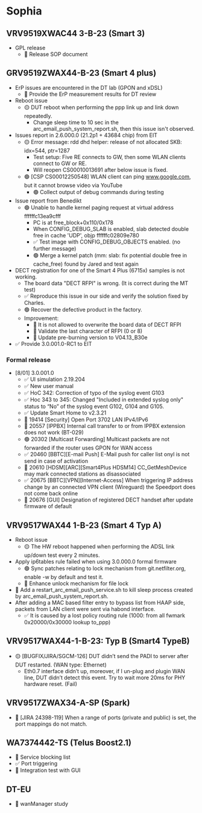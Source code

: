 # Sophia

## VRV9519XWAC44 3-B-23 (Smart 3)

- GPL release
    - 📌 Release SOP document

## GRV9519ZWAX44-B-23 (Smart 4 plus)

- ErP issues are encountered in the DT lab (GPON and xDSL)
    - 📌 Provide the ErP measurement results for DT review
- Reboot issue
    - 🟡 DUT reboot when performing the ppp link up and link down repeatedly.
        - Change sleep time to 10 sec in the arc_email_push_system_report.sh, then this issue isn't observed.
- Issues report in 2.6.000.0 (21.2p1 + 43684 chip) from EIT
    - 🟡 Error message: rdd dhd helper: release of not allocated SKB: idx=544, ptr=1287
    	- Test setup: Five RE connects to GW, then some WLAN clients connect to GW or RE.
    	- Will reopen CS00010013691 after below issue is fixed.
    - 🟢 [CSP CS00012250548] WLAN client can ping www.google.com, but it cannot browse video via YouTube
    	- 🟢 Collect output of debug commands during testing
- Issue report from Benedikt
	- 🟢 Unable to handle kernel paging request at virtual address ffffffc13ea9cfff
		- PC is at free_block+0x110/0x178
		- When CONFIG_DEBUG_SLAB is enabled, slab detected double free in cache 'UDP', objp ffffffc02809e780
		- ✅ Test image with CONFIG_DEBUG_OBJECTS enabled. (no further message)
		- 🟢 Merge a kernel patch (mm: slab: fix potential double free in cache_free) found by Jared and test again
- DECT registration for one of the Smart 4 Plus (6715x) samples is not working.
	- The board data "DECT RFPI" is wrong. (It is correct during the MT test)
	- ✅ Reproduce this issue in our side and verify the solution fixed by Charles.
	- 🟢 Recover the defective product in the factory.
	- Improvement:
		- 📌 It is not allowed to overwrite the board data of DECT RFPI
		- 📌 Validate the last character of RFPI (0 or 8)
		- 📌 Update pre-burning version to V04.13_B30e
- ✅ Provide 3.0.001.0-RC1 to EIT

### Formal release
- [8/01] 3.0.001.0
	- ✅ UI simulation 2.19.204
	- ✅ New user manual
	- ✅ HoC 342: Correction of typo of the syslog event G103
	- ✅ Hoc 343 to 345: Changed "Included in extended syslog only" status to “No” of the syslog event G102, G104 and G105.
	- ✅ Update Smart Home to v2.3.21
	- 📌 19414 [Security] Open Port 3702 LAN IPv4/IPv6
	- 📌 20557 [IPPBX] Internal call transfer to or from IPPBX extension does not work (BT-029)
	- 🟢 20302 [Multicast Forwarding] Multicast packets are not forwarded if the router uses GPON for WAN access
	- ✅ 20460 [BBTC][E-mail Push] E-Mail push for caller list onyl is not send in case of activation
	- 📌 20610 [HDSM][ARC][Smart4Plus HDSM14] CC_GetMeshDevice may mark connected stations as disassociated
	- ✅	20675 [BBTC][VPN][Internet-Access] When triggering IP address change by an connected VPN client (Wireguard) the Speedport does not come back online
	- 📌 20676 [GUI] Designation of registered DECT handset after update firmware of default


## VRV9517WAX44 1-B-23 (Smart 4 Typ A)

- Reboot issue
    - 🟡 The HW reboot happened when performing the ADSL link up/down test every 2 minutes.
- Apply ip6tables rule failed when using 3.0.000.0 formal firmware
	- 🟢 Sync patches relating to lock mechanism from git.netfilter.org, enable -w by default and test it.
	- 📌 Enhance unlock mechanism for file lock
- 📌 Add a restart_arc_email_push_service.sh to kill sleep process created by arc_email_push_system_report.sh.
- After adding a MAC based filter entry to bypass list from HAAP side, packets from LAN client were sent via habond interface.
	- ✅ It is caused by a lost policy routing rule (1000: from all fwmark 0x20000/0x30000 lookup to_ppp)

## VRV9517WAX44-1-B-23: Typ B (Smart4 TypeB)

- 🟡 [BUGFIX/JIRA/SGCM-126] DUT didn’t send the PADI to server after DUT restarted. (WAN type: Ethernet)
    - Eth0.7 interface didn’t up, moreover, if I un-plug and plugin WAN line, DUT didn’t detect this event. Try to wait more 20ms for PHY hardware reset. (Fail)


## VRV9517ZWAX34-A-SP (Spark)
- 📌 [JIRA 24398-119] When a range of ports (private and public) is set, the port mappings do not match.

## WA7374442-TS (Telus Boost2.1)
- 📌 Service blocking list
- ✅ Port triggering
- 📌 Integration test with GUI

## DT-EU

- 📌 wanManager study
